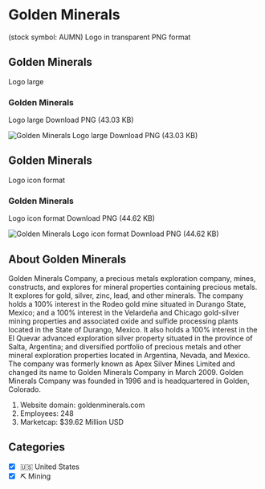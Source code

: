 # Golden Minerals
 (stock symbol: AUMN) Logo in transparent PNG format

## Golden Minerals
 Logo large

### Golden Minerals
 Logo large Download PNG (43.03 KB)

![Golden Minerals
 Logo large Download PNG (43.03 KB)](/img/orig/AUMN_BIG-2629f0a6.png)

## Golden Minerals
 Logo icon format

### Golden Minerals
 Logo icon format Download PNG (44.62 KB)

![Golden Minerals
 Logo icon format Download PNG (44.62 KB)](/img/orig/AUMN-79a07e08.png)

## About Golden Minerals


Golden Minerals Company, a precious metals exploration company, mines, constructs, and explores for mineral properties containing precious metals. It explores for gold, silver, zinc, lead, and other minerals. The company holds a 100% interest in the Rodeo gold mine situated in Durango State, Mexico; and a 100% interest in the Velardeña and Chicago gold-silver mining properties and associated oxide and sulfide processing plants located in the State of Durango, Mexico. It also holds a 100% interest in the El Quevar advanced exploration silver property situated in the province of Salta, Argentina; and diversified portfolio of precious metals and other mineral exploration properties located in Argentina, Nevada, and Mexico. The company was formerly known as Apex Silver Mines Limited and changed its name to Golden Minerals Company in March 2009. Golden Minerals Company was founded in 1996 and is headquartered in Golden, Colorado.

1. Website domain: goldenminerals.com
2. Employees: 248
3. Marketcap: $39.62 Million USD


## Categories
- [x] 🇺🇸 United States
- [x] ⛏️ Mining
